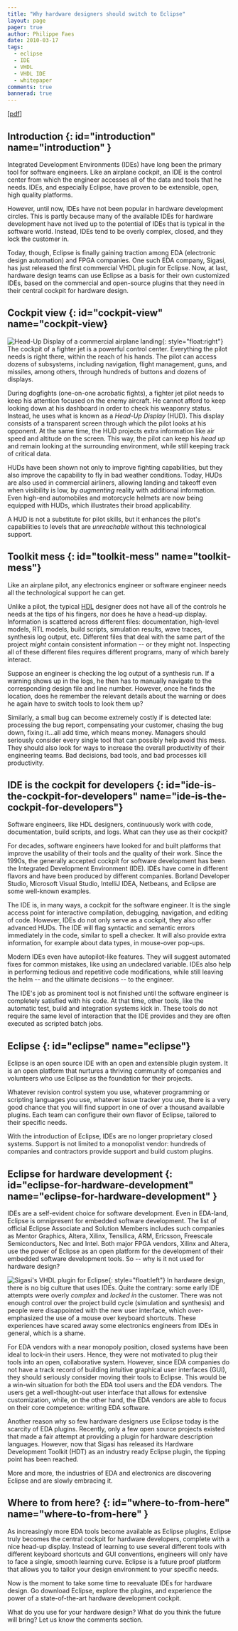 ```yaml
---
title: "Why hardware designers should switch to Eclipse"
layout: page 
pager: true
author: Philippe Faes
date: 2010-03-17
tags: 
  - eclipse
  - IDE
  - VHDL
  - VHDL IDE
  - whitepaper
comments: true
bannerad: true
---
```


\[[pdf](resources/whitepaper-Eclipse-2010-03-17.pdf)\]

## Introduction {: id="introduction" name="introduction" }

Integrated Development Environments (IDEs) have long been the primary tool for software engineers. Like an airplane cockpit, an IDE is the control center from which the engineer accesses all of the data and tools that he needs. IDEs, and especially Eclipse, have proven to be extensible, open, high quality platforms.

However, until now, IDEs have not been popular in hardware development circles. This is partly because many of the available IDEs for hardware development have not lived up to the potential of IDEs that is typical in the software world. Instead, IDEs tend to be overly complex, closed, and they lock the customer in.

Today, though, Eclipse is finally gaining traction among EDA (electronic design automation) and FPGA companies. One such EDA company, Sigasi, has just released the first commercial VHDL plugin for Eclipse. Now, at last, hardware design teams can use Eclipse as a basis for their own customized IDEs, based on the commercial and open-source plugins that they need in their central cockpit for hardware design.

## Cockpit view {: id="cockpit-view" name="cockpit-view}

![Head-Up Display of a commercial airplane landing](images/hud.img_assist_custom-300x200.jpg){: style="float:right"} The cockpit of a fighter jet is a powerful control center. Everything the pilot needs is right there, within the reach of his hands. The pilot can access dozens of subsystems, including navigation, flight management, guns, and missiles, among others, through hundreds of buttons and dozens of displays.

During dogfights (one-on-one acrobatic fights), a fighter jet pilot needs to keep his attention focused on the enemy aircraft. He cannot afford to keep looking down at his dashboard in order to check his weaponry status. Instead, he uses what is known as a <em>Head-Up Display</em> (HUD). This display consists of a transparent screen through which the pilot looks at his opponent. At the same time, the HUD projects extra information like air speed and altitude on the screen. This way, the pilot can keep his <em>head up</em> and remain looking at the surrounding environment, while still keeping track of critical data.

HUDs have been shown not only to improve fighting capabilities, but they also improve the capability to fly in bad weather conditions. Today, HUDs are also used in commercial airliners, allowing landing and takeoff even when visibility is low, by <em>augmenting</em> reality with additional information. Even high-end automobiles and motorcycle helmets are now being equipped with HUDs, which illustrates their broad applicability.

A HUD is not a substitute for pilot skills, but it enhances the pilot's capabilities to levels that are <em>unreachable</em> without this technological support.

## Toolkit mess {: id="toolkit-mess" name="toolkit-mess"}

Like an airplane pilot, any electronics engineer or software engineer needs all the technological support he can get.

Unlike a pilot, the typical <a href="https://en.wikipedia.org/wiki/Hardware_description_language">HDL</a> designer does not have all of the controls he needs at the tips of his fingers, nor does he have a head-up display. Information is scattered across different files: documentation, high-level models, RTL models, build scripts, simulation results, wave traces, synthesis log output, etc. Different files that deal with the same part of the project <em>might</em> contain consistent information -- or they might not.
Inspecting all of these different files requires different programs, many of which barely interact.

Suppose an engineer is checking the log output of a synthesis run. If a warning shows up in the logs, he then has to manually navigate to the corresponding design file and line number. However, once he finds the location, does he remember the relevant details about the warning or does he again have to switch tools to look them up?

Similarly, a small bug can become extremely costly if is detected late: processing the bug report, compensating your customer, chasing the bug down, fixing it...all add time, which means money. Managers should seriously consider every single tool that can possibly help avoid this mess. They should also look for ways to increase the overall productivity of their engineering teams. Bad decisions, bad tools, and bad processes kill productivity.

## IDE is the cockpit for developers {: id="ide-is-the-cockpit-for-developers" name="ide-is-the-cockpit-for-developers"}

Software engineers, like HDL designers, continuously work with code, documentation, build scripts, and logs. What can they use as their cockpit?

For decades, software engineers have looked for and built platforms that improve the usability of their tools and the quality of their work. Since the 1990s, the generally accepted cockpit for software development has been the Integrated Development Environment (IDE). IDEs have come in different flavors and have been produced by different companies. Borland Developer Studio, Microsoft Visual Studio, IntelliJ IDEA, Netbeans, and Eclipse are some well-known examples.

The IDE is, in many ways, a cockpit for the software engineer. It is the single access point for interactive compilation, debugging, navigation, and editing of code. However, IDEs do not only serve as a cockpit, they also offer advanced HUDs. The IDE will flag syntactic and semantic errors immediately in the code, similar to spell a checker. It will also provide extra information, for example about data types, in mouse-over pop-ups.

Modern IDEs even have autopilot-like features. They will suggest automated fixes for common mistakes, like using an undeclared variable. IDEs also help in performing tedious and repetitive code modifications, while still leaving the helm -- and the ultimate decisions -- to the engineer.

The IDE's job as prominent tool is not finished until the software engineer is completely satisfied with his code. At that time, other tools, like the automatic test, build and integration systems kick in. These tools do not require the same level of interaction that the IDE provides and they are often executed as scripted batch jobs.

## Eclipse {: id="eclipse" name="eclipse"}

Eclipse is an open source IDE with an open and extensible plugin system. It is an open platform that nurtures a thriving community of companies and volunteers who use Eclipse as the foundation for their projects.

Whatever revision control system you use, whatever programming or scripting languages you use, whatever issue tracker you use, there is a very good chance that you will find support in one of over a thousand available plugins. Each team can configure their own flavor of Eclipse, tailored to their specific needs.

With the introduction of Eclipse, IDEs are no longer proprietary closed systems. Support is not limited to a monopolist vendor: hundreds of companies and contractors provide support and build custom plugins.

## Eclipse for hardware development {: id="eclipse-for-hardware-development" name="eclipse-for-hardware-development" }

IDEs are a self-evident choice for software development. Even in EDA-land, Eclipse is omnipresent for embedded software development. The list of official Eclipse Associate and Solution Members includes such companies as Mentor Graphics, Altera, Xilinx, Tensilica, ARM, Ericsson, Freescale Semiconductors, Nec and Intel. Both major FPGA vendors, Xilinx and Altera, use the power of Eclipse as an open platform for the development of their embedded software development tools. So -- why is it not used for hardware design?

![Sigasi's VHDL plugin for Eclipse](images/sigasi_hdt.img_assist_custom-300x197.png){: style="float:left"} In hardware design, there is no big culture that uses IDEs. Quite the contrary: some early IDE attempts were overly <em>complex</em> and <em>locked in</em> the customer. There was not enough control over the project build cycle (simulation and synthesis) and people were disappointed with the new user interface, which over-emphasized the use of a mouse over keyboard shortcuts. These experiences have scared away some electronics engineers from IDEs in general, which is a shame.

For EDA vendors with a near monopoly position, closed systems have been ideal to lock-in their users. Hence, they were not motivated to plug their tools into an open, collaborative system. However, since EDA companies do not have a track record of building intuitive graphical user interfaces (GUI), they should seriously consider moving their tools to Eclipse. This would be a win-win situation for both the EDA tool users and the EDA vendors. The users get a well-thought-out user interface that allows for extensive customization, while, on the other hand, the EDA vendors are able to focus on their core competence: writing EDA software.

Another reason why so few hardware designers use Eclipse today is the scarcity of EDA plugins. Recently, only a few open source projects existed that made a fair attempt at providing a plugin for hardware description languages. However, now that Sigasi has released its Hardware Development Toolkit (HDT) as an industry ready Eclipse plugin, the tipping point has been reached.

More and more, the industries of EDA and electronics are discovering Eclipse and are slowly embracing it.

## Where to from here? {: id="where-to-from-here" name="where-to-from-here" }

As increasingly more EDA tools become available as Eclipse plugins, Eclipse truly becomes the central cockpit for hardware developers, complete with a nice head-up display. Instead of learning to use several different tools with different keyboard shortcuts and GUI conventions, engineers will only have to face a single, smooth learning curve. Eclipse is a future proof platform that allows you to tailor your design environment to your specific needs.

Now is the moment to take some time to reevaluate IDEs for hardware design. Go download Eclipse, explore the plugins, and experience the power of a state-of-the-art hardware development cockpit.

What do you use for your hardware design? What do you think the future will bring? Let us know the comments section.
